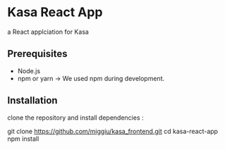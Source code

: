 # Kasa React App 
a React applciation for Kasa 

## Prerequisites 
- Node.js 
- npm or yarn
-> We used npm during development. 

## Installation
clone the repository and install dependencies : 

git clone https://github.com/miggiu/kasa_frontend.git
cd kasa-react-app
npm install 


